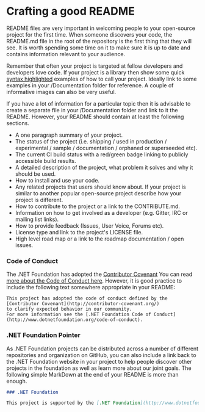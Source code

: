 # Crafting a good README

README files are very important in welcoming people to your open-source
project for the first time. When someone discovers your code, the README.md file in the root of the repository is the first thing that they will see.  It is worth spending some time on it to make sure it is up to date and contains information relevant to your audience.

Remember that often your project is targeted at fellow developers and developers love code. If your project is a library then show some quick [syntax highlighted](https://help.github.com/articles/creating-and-highlighting-code-blocks/) examples of how to call your project. Ideally link to some examples in your /Documentation folder for reference. A couple of informative images can also be very useful.

If you have a lot of information for a particular topic then it is advisable to create a separate file in your /Documentation folder and link to it the README. However, your README should contain at least the following sections.

- A one paragraph summary of your project.
- The status of the project (i.e. shipping / used in production / experimental / sample / documentation / orphaned or superseeded etc).
- The current CI build status with a red/green badge linking to publicly accessible build results.
- A detailed description of the project, what problem it solves and why it should be used.
- How to install and use your code.
- Any related projects that users should know about. If your project is similar to another popular open-source project describe how your project is different.
- How to contribute to the project or a link to the CONTRIBUTE.md.
- Information on how to get involved as a developer (e.g. Gitter, IRC or mailing list links).
- How to provide feedback (Issues, User Voice, Forums etc).
- License type and link to the project's LICENSE file.
- High level road map or a link to the roadmap documentation / open issues.

### Code of Conduct

The .NET Foundation has adopted the [Contributor Covenant](http://www.dotnetfoundation.org/code-of-conduct) You can read [more about the Code of Conduct here](be-nice.md). However, it is good practice to include the following text somewhere appropriate in your README:

```text
This project has adopted the code of conduct defined by the [Contributor Covenant](http://contributor-covenant.org/)
to clarify expected behavior in our community.
For more information see the [.NET Foundation Code of Conduct](http://www.dotnetfoundation.org/code-of-conduct). 
```

### .NET Foundation Pointer

As .NET Foundation projects can be distributed across a number of different repositories and organization on GitHub, you can also include a link back to the .NET Foundation website in your project to help people discover other projects in the foundation as well as learn more about our joint goals. The following simple MarkDown at the end of your README is more than enough.

```md
### .NET Foundation

This project is supported by the [.NET Foundation](http://www.dotnetfoundation.org).

```
